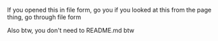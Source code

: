 If you opened this in file form, go you
if you looked at this from the page thing, go through file form







Also btw, you don't need to README.md btw
